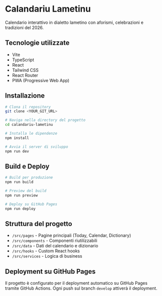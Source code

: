 # Calandariu Lametinu

Calendario interattivo in dialetto lametino con aforismi, celebrazioni e tradizioni del 2026.

## Tecnologie utilizzate

- Vite
- TypeScript
- React
- Tailwind CSS
- React Router
- PWA (Progressive Web App)

## Installazione

```sh
# Clona il repository
git clone <YOUR_GIT_URL>

# Naviga nella directory del progetto
cd calandariu-lametinu

# Installa le dipendenze
npm install

# Avvia il server di sviluppo
npm run dev
```

## Build e Deploy

```sh
# Build per produzione
npm run build

# Preview del build
npm run preview

# Deploy su GitHub Pages
npm run deploy
```

## Struttura del progetto

- `/src/pages` - Pagine principali (Today, Calendar, Dictionary)
- `/src/components` - Componenti riutilizzabili
- `/src/data` - Dati del calendario e dizionario
- `/src/hooks` - Custom React hooks
- `/src/services` - Logica di business

## Deployment su GitHub Pages

Il progetto è configurato per il deployment automatico su GitHub Pages tramite GitHub Actions. Ogni push sul branch `develop` attiverà il deployment.
